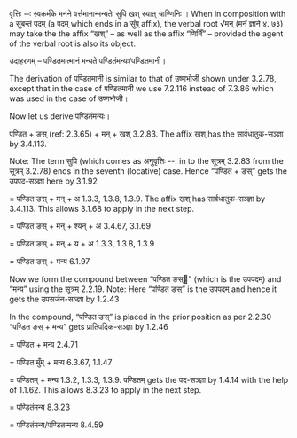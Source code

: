 




वृत्तिः --ः स्‍वकर्मके मनने वर्त्तमानान्‍मन्‍यतेः सुपि खश् स्‍यात् चाण्‍णिनिः । When in composition with a सुबन्तं पदम् (a पदम् which ends in a सुँप् affix), the verbal root √मन् (मनँ ज्ञाने ४. ७३) may take the the affix “खश्” – as well as the affix “णिनिँ” – provided the agent of the verbal root is also its object.


उदाहरणम् – पण्‍डितमात्‍मानं मन्‍यते पण्‍डितंमन्‍यः/पण्‍डितमानी।


The derivation of पण्‍डितमानी is similar to that of उष्णभोजी shown under 3.2.78, except that in the case of पण्‍डितमानी we use 7.2.116 instead of 7.3.86 which was used in the case of उष्णभोजी।


Now let us derive पण्‍डितंमन्‍यः।


पण्‍डित + ङस् (ref: 2.3.65) + मन् + खश् 3.2.83. The affix खश् has the सार्वधातुक-सञ्ज्ञा by 3.4.113.

Note: The term सुपि (which comes as अनुवृत्तिः --: in to the सूत्रम् 3.2.83 from the सूत्रम् 3.2.78) ends in the seventh (locative) case. Hence “पण्‍डित + ङस्” gets the उपपद-सञ्ज्ञा here by 3.1.92

= पण्‍डित ङस् + मन् + अ 1.3.3, 1.3.8, 1.3.9. The affix खश् has सार्वधातुक-सञ्ज्ञा by 3.4.113. This allows 3.1.68 to apply in the next step.

= पण्‍डित ङस् + मन् + श्यन् + अ 3.4.67, 3.1.69

= पण्‍डित ङस् + मन् + य + अ 1.3.3, 1.3.8, 1.3.9

= पण्‍डित ङस् + मन्‍य 6.1.97


Now we form the compound between “पण्‍डित ङस्” (which is the उपपदम्) and “मन्‍य” using the सूत्रम् 2.2.19. Note: Here “पण्‍डित ङस्” is the उपपदम् and hence it gets the उपसर्जन-सञ्ज्ञा by 1.2.43

In the compound, “पण्‍डित ङस्” is placed in the prior position as per 2.2.30
“पण्‍डित ङस् + मन्‍य” gets प्रातिपदिक-सञ्ज्ञा by 1.2.46

= पण्‍डित + मन्‍य 2.4.71

= पण्‍डित मुँम् + मन्‍य 6.3.67, 1.1.47

= पण्‍डितम् + मन्‍य 1.3.2, 1.3.3, 1.3.9. पण्‍डितम् gets the पद-सञ्ज्ञा by 1.4.14 with the help of 1.1.62. This allows 8.3.23 to apply in the next step.

= पण्‍डितंमन्‍य 8.3.23

= पण्‍डितंमन्‍य/पण्‍डितम्मन्‍य 8.4.59

